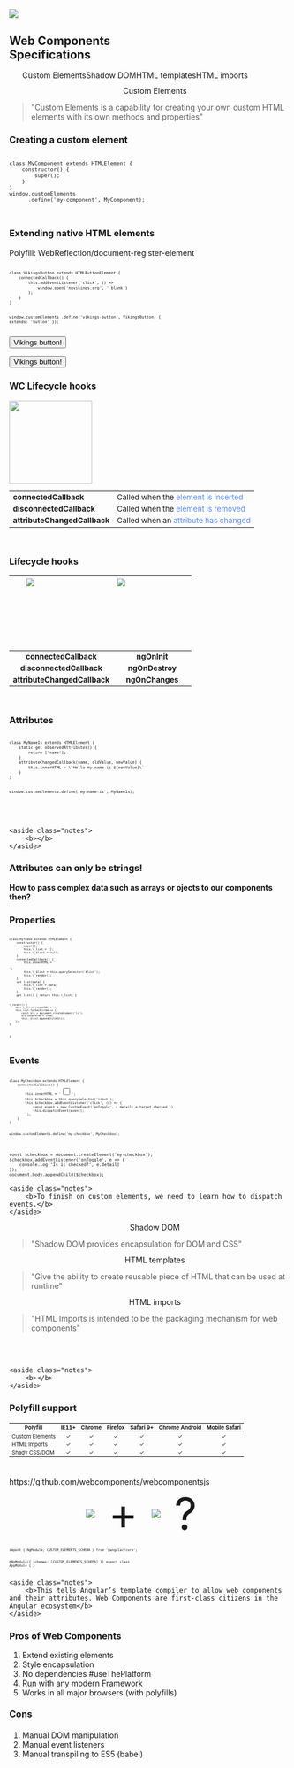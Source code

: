 <section>
    <img src="../../img/web_component-logo.png" class="img-plain"/>
    <h2>Web Components <br/>Specifications</h2>
    <aside class="notes">
        <b></b>
    </aside>
</section>

<section>
    <ul style="list-style-type: none; margin-left: 0; display: flex; flex-direction: row;" >
        <li style="display: flex; flex-direction: column; align-items: center; text-align: center; line-height: 1em;">
            <i class="fa fa-code" style="font-size: 4em"></i>
            <span>Custom Elements</span>
        </li>
        <li style="display: flex; flex-direction: column; align-items: center; text-align: center; line-height: 1em;">
            <i class="fa fa-user-secret" style="font-size: 4em"></i>
            <span>Shadow DOM</span>
        </li>
        <li style="display: flex; flex-direction: column; align-items: center; text-align: center; line-height: 1em;">
            <i class="fa fa-cog" style="font-size: 4em"></i>
            <span>HTML templates</span>
        </li>
        <li style="display: flex; flex-direction: column; align-items: center; text-align: center; line-height: 1em;">
            <i class="fa fa-external-link" style="font-size: 4em"></i>
            <span>HTML imports</span>
        </li>
    </ul>
    <aside class="notes">
        <b></b>
    </aside>
</section>

<section>
    <ul style="list-style-type: none; margin-left: 0;" >
        <li style="display: flex; flex-direction: column; align-items: center; text-align: center; line-height: 1em;">
            <i class="fa fa-code" style="font-size: 4em"></i>
            <span>Custom Elements</span>
        </li>
    </ul>
     <blockquote>
        "Custom Elements is a capability for creating your own custom HTML elements with its own methods and properties"
    </blockquote>
    <aside class="notes">
        <b></b>
    </aside>
</section>

<section>
<h3>Creating a custom element</h3>
<pre style="font-size: 80%"><code class="js" data-trim>
class MyComponent extends HTMLElement {
    constructor() {
        super();
    }
}
window.customElements
      .define('my-component', MyComponent);
</code></pre>
<pre class="fragment" style="font-size: 80%"><code class="html"><my-component></my-component>
</code></pre>
    <aside class="notes">
        <b></b>
    </aside>
</section>

<section>
<h3>Extending native HTML elements</h3>
<p>Polyfill: WebReflection/document-register-element</p>
<pre style="font-size: 60%"><code class="js" data-trim>
class VikingsButton extends HTMLButtonElement {
    connectedCallback() {
        this.addEventListener('click', () =>
            window.open('ngvikings.org', '_blank')
        );
    }
}

window.customElements
    .define('vikings-button', VikingsButton, { extends: 'button' });
</code></pre>
<pre class="fragment" style="font-size: 80%"><code class="html"><button is="vikings-button">Vikings button!</button>
</code></pre>
<button class="fragment" is="vikings-button">Vikings button!</button>
    <aside class="notes">
        <b></b>
    </aside>
</section>

<section>
<h3>WC Lifecycle hooks</h3>
<img src="../../img/web_component-logo.png" height="150" class="img-plain"/>
<table style="zoom:0.85; margin-bottom: 60px">
    <tbody>
        <tr>
        <td style="font-weight: bold;">connectedCallback</td>
        <td align="left">Called when the <span style="color: #5c8dfc">element is inserted</span></td>
        </tr>
        <tr>
        <td style="font-weight: bold;">disconnectedCallback</td>
        <td align="left">Called when the <span style="color: #5c8dfc">element is removed</span></td>
        </tr>
        <tr>
        <td style="font-weight: bold;">attributeChangedCallback</td>
        <td align="left">Called when an <span style="color: #5c8dfc">attribute has changed</span></td>
        </tr>
    </tbody>
</table>
    <aside class="notes">
        <b></b>
    </aside>
</section>

<section>
<h3>Lifecycle hooks</h3>
<table style="zoom:0.85; margin-bottom: 60px">
    <thead>
    <tr>
    <th align="center"><img src="../../img/web_component-logo.png" height="150" class="img-plain"/></th>
    <th align="center"><img src="../../img/angular-logo.png" height="150" class="img-plain"/></th>
    </tr>
    </thead>
    <tbody>
        <tr>
        <td align="center" style="font-weight: bold;">connectedCallback</td>
        <td align="center" style="font-weight: bold;">ngOnInit</td>
        </tr>
        <tr>
        <td align="center"  style="font-weight: bold;">disconnectedCallback</td>
        <td align="center"  style="font-weight: bold;">ngOnDestroy</td>
        </tr>
        <tr>
        <td align="center"  style="font-weight: bold;">attributeChangedCallback</td>
        <td align="center"  style="font-weight: bold;">ngOnChanges</td>
        </tr>
    </tbody>
</table>
    <aside class="notes">
        <b></b>
    </aside>
</section>

<section>
<h3>Attributes</h3>
<pre style="font-size: 60%"><code class="js" data-trim>
class MyNameIs extends HTMLElement {
    static get observedAttributes() {
        return ['name'];
    }
    attributeChangedCallback(name, oldValue, newValue) {
        this.innerHTML = \`Hello my name is ${newValue}\`
    }
}

window.customElements.define('my-name-is', MyNameIs);
</code></pre>
<pre class="fragment" style="font-size: 80%"><code class="html" data-trim>
<my-name-is name="Julien"></my-name-is>
</code></pre>
    <aside class="notes">
        <b></b>
    </aside>
</section>

<section data-background-video="./videos/my-name-is.mp4" data-background-video-loop data-background-color="#fff" data-background-video-playbackRate="0.7" data-background-style="cover">
    <aside class="notes">
        <b></b>
    </aside>
</section>

<section>
<h3>Attributes can only be strings!</h3>
    <aside class="notes">
        <b>How to pass complex data such as arrays or ojects to our components then?</b>
    </aside>
</section>

<section class="strech">
<h3>Properties</h3>
<pre style="font-size: 45%"><code class="js" data-trim>
class MyTodos extends HTMLElement {
    constructor() {
        super();
        this.\_list = [];
        this.\_$list = null;
    }
    connectedCallback() {
        this.innerHTML = '<ul id="list"></ul>';
        this.\_$list = this.querySelector('#list');
        this.\_render();
    }
    set list(data) {
        this.\_list = data;
        this.\_render();
    }
    get list() { return this.\_list; }

    \_render() {
        this.\_$list.innerHTML = '';
        this.list.forEach(item => {
            const $li = document.createElement('li');
            $li.innerHTML = item;
            this._$list.appendChild($li);
        });
    }
}
</code></pre>
    <aside class="notes">
        <b></b>
    </aside>
</section>

<section data-background-video="./videos/todos.mp4" data-background-video-loop data-background-color="#fff" data-background-video-playbackRate="0.7" data-background-style="cover">
    <aside class="notes">
        <b></b>
    </aside>
</section>

<section class="strech">
<h3>Events</h3>
<pre style="font-size: 50%"><code class="js" data-trim>
class MyCheckbox extends HTMLElement {
    connectedCallback() {
        this.innerHTML = '<input type="checkbox"/>';
        this.$checkbox = this.querySelector('input');
        this.$checkbox.addEventListener('click', (e) => {
            const event = new CustomEvent('onToggle', { detail: e.target.checked })
            this.dispatchEvent(event);
        });
    }
}

window.customElements.define('my-checkbox', MyCheckbox);
</code></pre>
<pre style="font-size: 65%"><code class="js" data-trim>
const $checkbox = document.createElement('my-checkbox');
$checkbox.addEventListener('onToggle', e => {
    console.log('Is it checked?', e.detail)
});
document.body.appendChild($checkbox);
</code></pre>
    <aside class="notes">
        <b>To finish on custom elements, we need to learn how to dispatch events.</b>
    </aside>
</section>

<section>
    <ul style="list-style-type: none; margin-left: 0;" >
         <li style="display: flex; flex-direction: column; align-items: center; text-align: center; line-height: 1em;">
            <i class="fa fa-user-secret" style="font-size: 4em"></i>
            <span>Shadow DOM</span>
        </li>
    </ul>
     <blockquote>
        "Shadow DOM provides encapsulation for DOM and CSS"
    </blockquote>
    <aside class="notes">
        <b></b>
    </aside>
</section>

<section>
    <ul style="list-style-type: none; margin-left: 0;" >
        <li style="display: flex; flex-direction: column; align-items: center; text-align: center; line-height: 1em;">
            <i class="fa fa-cog" style="font-size: 4em"></i>
            <span>HTML templates</span>
        </li>
    </ul>
     <blockquote>
        "Give the ability to create reusable piece of HTML that can be used at runtime"
    </blockquote>
    <aside class="notes">
        <b></b>
    </aside>
</section>

<section>
    <ul style="list-style-type: none; margin-left: 0;" >
        <li style="display: flex; flex-direction: column; align-items: center; text-align: center; line-height: 1em;">
            <i class="fa fa-external-link" style="font-size: 4em"></i>
            <span>HTML imports</span>
        </li>
    </ul>
     <blockquote>
        "HTML Imports is intended to be the packaging mechanism for web components"
    </blockquote>
    <aside class="notes">
        <b></b>
    </aside>
</section>

<section>

<pre style="font-size: 80%"><code class="html"><link rel="import" href="google-map.html">
</code></pre>
<pre class="fragment" style="font-size: 80%"><code class="html"><google-map></google-map>
</code></pre>
    <aside class="notes">
        <b></b>
    </aside>
</section>

<section>
    <h3>Polyfill support</h3>
    <table style="zoom:0.6; margin-bottom: 60px">
    <thead>
    <tr>
    <th>Polyfill</th>
    <th align="center">IE11+</th>
    <th align="center">Chrome</th>
    <th align="center">Firefox</th>
    <th align="center">Safari 9+</th>
    <th align="center">Chrome Android</th>
    <th align="center">Mobile Safari</th>
    </tr>
    </thead>
    <tbody>
    <tr>
    <td>Custom Elements</td>
    <td align="center">✓</td>
    <td align="center">✓</td>
    <td align="center">✓</td>
    <td align="center">✓</td>
    <td align="center">✓</td>
    <td align="center">✓</td>
    </tr>
    <tr>
    <td>HTML Imports</td>
    <td align="center">✓</td>
    <td align="center">✓</td>
    <td align="center">✓</td>
    <td align="center">✓</td>
    <td align="center">✓</td>
    <td align="center">✓</td>
    </tr>
    <tr>
    <td>Shady CSS/DOM</td>
    <td align="center">✓</td>
    <td align="center">✓</td>
    <td align="center">✓</td>
    <td align="center">✓</td>
    <td align="center">✓</td>
    <td align="center">✓</td>
    </tr></tbody>
    </table>
    https://github.com/webcomponents/webcomponentsjs
    <aside class="notes">
        <b></b>
    </aside>
</section>

<section>
<div style="display:flex; flex-direction:row;align-items: center;justify-content: center;">
    <img src="../../img/web_component-logo.png" class="img-plain"/>
    <span style="font-size: 80px; margin: 0px 25px;">+</span>
    <img src="../../img/angular-logo.png" class="img-plain"/>
    <span style="font-size: 80px; margin: 0px 25px;">?</span>
</div>
<pre class="fragment" style="font-size: 50%"><code class="typescript" data-trim>
import { NgModule, CUSTOM_ELEMENTS_SCHEMA } from '@angular/core';

@NgModule({
  schemas: [CUSTOM_ELEMENTS_SCHEMA]
})
export class AppModule { }
</code></pre>
<div class="fragment current-only" data-code-block="1" data-code-focus="1"></div>
<div class="fragment current-only" data-code-block="1" data-code-focus="1,4"></div>

    <aside class="notes">
        <b>This tells Angular’s template compiler to allow web components and their attributes. Web Components are first-class citizens in the Angular ecosystem</b>
    </aside>
</section>

<section>
    <h3>Pros of Web Components</h3>
    <ol>
        <li class="fragment">Extend existing elements</li>
        <li class="fragment">Style encapsulation</li>
        <li class="fragment">No dependencies #useThePlatform</li>
        <li class="fragment">Run with any modern Framework</li>
        <li class="fragment">Works in all major browsers (with polyfills)</li>
    </ol>
    <h3 class="fragment" style="margin: 20px 0">Cons</h3>
    <ol>
        <li class="fragment">Manual DOM manipulation</li>
        <li class="fragment">Manual event listeners</li>
        <li class="fragment">Manual transpiling to ES5 (babel)</li>
    </ol>
    <aside class="notes">
        <b></b>
    </aside>
</section>
